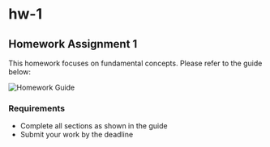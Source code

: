# hw-1

## Homework Assignment 1

This homework focuses on fundamental concepts. Please refer to the guide below:

![Homework Guide](static/homework-guide.png)

### Requirements

- Complete all sections as shown in the guide
- Submit your work by the deadline
